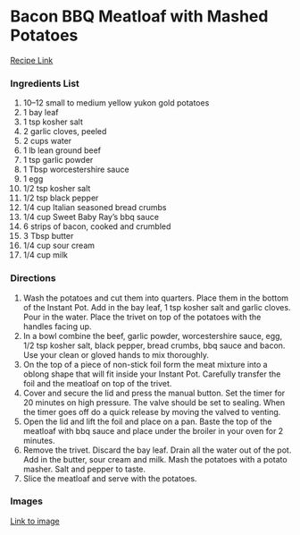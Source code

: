 # Bacon BBQ Meatloaf with Mashed Potatoes

[Recipe Link](https://www.365daysofcrockpot.com/instant-pot-bacon-barbecue-meatloaf-with-mashed-potatoes/)

### Ingredients List

1. 10–12 small to medium yellow yukon gold potatoes
1. 1 bay leaf
1. 1 tsp kosher salt
1. 2 garlic cloves, peeled
1. 2 cups water
1. 1 lb lean ground beef
1. 1 tsp garlic powder
1. 1 Tbsp worcestershire sauce
1. 1 egg
1. 1/2 tsp kosher salt
1. 1/2 tsp black pepper
1. 1/4 cup Italian seasoned bread crumbs
1. 1/4 cup Sweet Baby Ray’s bbq sauce
1. 6 strips of bacon, cooked and crumbled
1. 3 Tbsp butter
1. 1/4 cup sour cream
1. 1/4 cup milk

### Directions

1. Wash the potatoes and cut them into quarters. Place them in the bottom of the Instant Pot. Add in the bay leaf,  1 tsp kosher salt  and garlic cloves. Pour in the water. Place the trivet on top of the potatoes with the handles facing up.
1. In a bowl combine the beef, garlic powder, worcestershire sauce, egg, 1/2 tsp kosher salt, black pepper, bread crumbs, bbq sauce and bacon. Use your clean or gloved hands to mix thoroughly.
1. On the top of a piece of non-stick foil form the meat mixture into a oblong shape that will fit inside your Instant Pot. Carefully transfer the foil and the meatloaf on top of the trivet.
1. Cover and secure the lid and press the manual button. Set the timer for 20 minutes on high pressure. The valve should be set to sealing. When the timer goes off do a quick release by moving the valved to venting.
1. Open the lid and lift the foil and place on a pan. Baste the top of the meatloaf with bbq sauce and place under the broiler in your oven for 2 minutes.
1. Remove the trivet. Discard the bay leaf. Drain all the water out of the pot. Add in the butter, sour cream and milk. Mash the potatoes with a potato masher. Salt and pepper to taste.
1. Slice the meatloaf and serve with the potatoes.


### Images

[Link to image](https://www.365daysofcrockpot.com/wp-content/uploads/2017/06/instant-pot-bbq-meatloaf-recipe.jpg)
